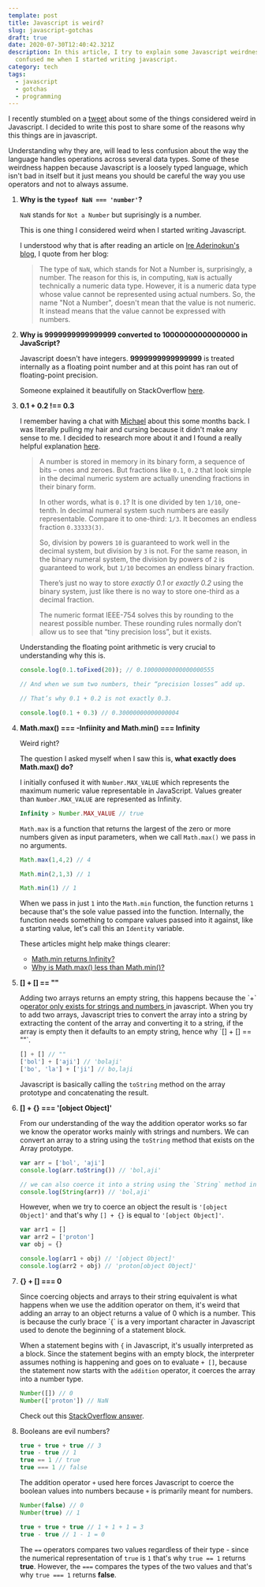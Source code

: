 ```yaml
---
template: post
title: Javascript is weird?
slug: javascript-gotchas
draft: true
date: 2020-07-30T12:40:42.321Z
description: In this article, I try to explain some Javascript weirdness that
  confused me when I started writing javascript.
category: tech
tags:
  - javascript
  - gotchas
  - programming
---
```

I recently stumbled on a [tweet](https://twitter.com/Ashot_/status/1287818215465324546?s=20) about some of the things considered weird in Javascript. I decided to write this post to share some of the reasons why this things are in javascript. 

Understanding why they are, will lead to less confusion about the way the language handles operations across several data types. Some of these weirdness happen because Javascript is a loosely typed language, which isn't bad in itself but it just means you should be careful the way you use operators and not to always assume.

1. **Why is the `typeof NaN === 'number'`?**

   `NaN` stands for `Not a Number` but suprisingly is a number. 

   This is one thing I considered weird when I started writing Javascript.

   I understood why that is after reading an article on [Ire Aderinokun's blog](https://bitsofco.de/javascript-typeof/#whatsthetypeofnan), I quote from her blog:

   > The type of `NaN`, which stands for Not a Number is, surprisingly, a number. The reason for this is, in computing, `NaN` is actually technically a numeric data type. However, it is a numeric data type whose value cannot be represented using actual numbers. So, the name "Not a Number", doesn't mean that the value is not numeric. It instead means that the value cannot be expressed with numbers.
2. **Why is 9999999999999999 converted to 10000000000000000 in JavaScript?**

   Javascript doesn't have integers. **9999999999999999** is treated internally as a floating point number and at this point has ran out of floating-point precision.

   Someone explained it beautifully on StackOverflow [here](https://stackoverflow.com/questions/13429451/why-is-9999999999999999-converted-to-10000000000000000-in-javascript#answer-13429506).
3. **0.1 + 0.2 !== 0.3**

      I remember having a chat with [Michael](https://twitter.com/mykeels) about this some months back. I was literally pulling my hair and cursing because it didn't make any sense to me. I decided to research more about it and I found a really helpful explanation [here](https://javascript.info/number).

   > A number is stored in memory in its binary form, a sequence of bits – ones and zeroes. But fractions like `0.1`, `0.2` that look simple in the decimal numeric system are actually unending fractions in their binary form.
   >
   > In other words, what is `0.1`? It is one divided by ten `1/10`, one-tenth. In decimal numeral system such numbers are easily representable. Compare it to one-third: `1/3`. It becomes an endless fraction `0.33333(3)`.
   >
   > So, division by powers `10` is guaranteed to work well in the decimal system, but division by `3` is not. For the same reason, in the binary numeral system, the division by powers of `2` is guaranteed to work, but `1/10` becomes an endless binary fraction.
   >
   > There’s just no way to store *exactly 0.1* or *exactly 0.2* using the binary system, just like there is no way to store one-third as a decimal fraction.
   >
   > The numeric format IEEE-754 solves this by rounding to the nearest possible number. These rounding rules normally don’t allow us to see that “tiny precision loss”, but it exists.

   Understanding the floating point arithmetic is very crucial to understanding why this is.

   ```javascript
   console.log(0.1.toFixed(20)); // 0.10000000000000000555

   // And when we sum two numbers, their “precision losses” add up.

   // That’s why 0.1 + 0.2 is not exactly 0.3.

   console.log(0.1 + 0.3) // 0.30000000000000004
   ```
4. **Math.max() === -Infiinity and Math.min() === Infinity**

      Weird right?

      The question I asked myself when I saw this is, **what exactly does Math.max() do?**

      I initially confused it with `Number.MAX_VALUE` which represents the maximum numeric value representable in JavaScript. Values greater than `Number.MAX_VALUE` are represented as Infinity.

   ```javascript
   Infinity > Number.MAX_VALUE // true
   ```

      `Math.max` is a function that returns the largest of the zero or more numbers given as input parameters, when we call `Math.max()` we pass in no arguments.

   ```javascript
   Math.max(1,4,2) // 4

   Math.min(2,1,3) // 1

   Math.min(1) // 1
   ```

   When we pass in just `1` into the `Math.min` function, the function returns `1` because that's the sole value passed into the function. Internally, the function needs something to compare values passed into it against, like a starting value, let's call this an `Identity` variable.

   These articles might help make things clearer:

   * [Math.min returns Infinity?](https://dev.to/dance2die/math-min-returns-infinity-1bi6)
   * [Why is Math.max() less than Math.min()?](https://charlieharvey.org.uk/page/why_math_max_is_less_than_math_min)
5. **\[] + \[] == ""**

      Adding two arrays returns an empty string, this happens because the \`+\` o[perator only exists for strings and numbers ](https://tc39.es/ecma262/#sec-addition-operator-plus)in javascript. When you try to add two arrays, Javascript tries to convert the array into a string by extracting the content of the array and converting it to a string, if the array is empty then it defaults to an empty string, hence why \`\[] + \[] == ""\`.

   ```javascript
   [] + [] // ""
   ['bol'] + ['aji'] // 'bolaji'
   ['bo', 'la'] + ['ji'] // bo,laji
   ```

   Javascript is basically calling the `toString` method on the array prototype and concatenating the result.
6. **\[] + {} === '\[object Object]'**

   From our understanding of the way the addition operator works so far we know the operator works mainly with strings and numbers. We can convert an array to a string using the `toString` method that exists on the Array prototype.

   ```javascript
   var arr = ['bol', 'aji']
   console.log(arr.toString()) // 'bol,aji'

   // we can also coerce it into a string using the `String` method in javscript
   console.log(String(arr)) // 'bol,aji'
   ```

   However, when we try to coerce an object the result is `'[object Object]'` and that's why `[] + {}` is equal to `'[object Object]'`.

   ```javascript
   var arr1 = []
   var arr2 = ['proton']
   var obj = {}

   console.log(arr1 + obj) // '[object Object]'
   console.log(arr2 + obj) // 'proton[object Object]'
   ```
7. **{} + \[] === 0**

   Since coercing objects and arrays to their string equivalent is what happens when we use the addition operator on them, it's weird that adding an array to an object returns a value of 0 which is a number. This is because the curly brace \`{\` is a very important character in Javascript used to denote the beginning of a statement block.

   When a statement begins with `{` in Javascript, it's usually interpreted as a block. Since the statement begins with an empty block, the interpreter assumes nothing is happening and goes on to evaluate `+ []`, because the statement now starts with the `addition` operator, it coerces the array into a number type.

   ```javascript
   Number([]) // 0
   Number(['proton']) // NaN
   ```

   Check out this [StackOverflow answer](https://stackoverflow.com/questions/11939044/why-does-return-0-in-javascript#answer-11939072).
8. Booleans are evil numbers?

   ```javascript
   true + true + true // 3
   true - true // 1
   true == 1 // true
   true === 1 // false
   ```

   The addition operator `+` used here forces Javascript to coerce the boolean values into numbers because `+` is primarily meant for numbers.

   ```javascript
   Number(false) // 0
   Number(true) // 1

   true + true + true // 1 + 1 + 1 = 3
   true - true // 1 - 1 = 0
   ```

   The `==` operators compares two values regardless of their type - since the numerical representation of `true` is `1` that's why `true == 1` returns **true**. However, the `===` compares the types of the two values and that's why `true === 1` returns **false**.